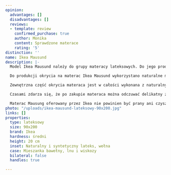 ```yaml
---
opinion:
  advantages: []
  disadvantages: []
  reviews:
  - template: review
    confirmed_purchase: true
    author: Monika
    content: Sprawdzone materace
    rating: '5'
distinction: ''
name: Ikea Mausund
description: |-
  Model Ikea Mausund należy do grupy materacy lateksowych. Do jego produkcji wykorzystano połączenie lateksu naturalnego i syntetycznego. Dzięki temu produkt doskonale dostosowuje się do sylwetki śpiącej osoby, dbając tym samym o podparcie poszczególnych partii ciała. Jest to możliwe dzięki zastosowaniu lateksu o zróżnicowanej gęstości, który po odpowiednim rozmieszczeniu tworzy tak zwane strefy komfortu. Pozostałą część wypełnienia stanowi wypełnienie wełniane, pełniące także funkcję okrycia materaca od strony wewnętrznej.

  Do produkcji okrycia na materac Ikea Mausund wykorzystano naturalne materiały takie, jak bawełna, wełna, czy len. Wykorzystanie surowców naturalnych wpływa pozytywnie na prawidłową cyrkulację powietrza wewnątrz materaca. W ten sposób producent dba o higienę snu użytkowników. Jak zapewnia producent jest to doskonała propozycja - niezależnie od pory roku.

  Zewnętrzna część okrycia materaca jest w całości wykonana z naturalnych, bezpiecznych w kontakcie ze skórą materiałów. Boki materaca mają specyficzną i charakterystyczną fakturę. Uzyskano ją poprzez wykorzystanie naturalnego, niebarwionego surowca. Dbałość o materiał nawierzchniowy materaca wpływa na wydłużenie jego żywotności.

  Czasami zdarza się, że po zakupie materaca można odczuwać delikatny zapach, który wydaje się chemiczny. Jest to naturalne zjawisko, którego nie należy się obawiać. Wystarczy kilka lub kilkanaście godzin, aby się go pozbyć.

  Materac Mausung oferowany przez Ikea nie powinien być prany ani czyszczony chemicznie. Każdy tego typu zabieg może obniżać jego wytrzymałość, a tym samym możliwe jest utracenie gwarancji producenta.
photo: "/uploads/ikea-mausund-lateksowy-90x200.jpg"
links: []
properties:
  type: lateksowy
  size: 90x200
  brand: Ikea
  hardness: średni
  height: 20 cm
  inset: Naturalny i syntetyczny lateks, wełna
  case: Mieszanka bawełny, lnu i wiskozy
  bilateral: false
  handles: true

---
```

